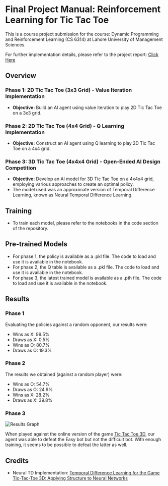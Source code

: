 # Final Project Manual: Reinforcement Learning for Tic Tac Toe

This is a course project submission for the course: Dynamic Programming and Reinforcement Learning (CS 6314) at Lahore University of Management Sciences.

For further implementation details, please refer to the project report: [Click Here](https://docs.google.com/document/d/19uPODBf38i_3-0HeDUFifDaI1aVGRjPlba4dsLCFTJE/)

## Overview

### Phase 1: 2D Tic Tac Toe (3x3 Grid) - Value Iteration Implementation

- **Objective:** Build an AI agent using value iteration to play 2D Tic Tac Toe on a 3x3 grid.

### Phase 2: 2D Tic Tac Toe (4x4 Grid) - Q Learning Implementation

- **Objective:** Construct an AI agent using Q learning to play 2D Tic Tac Toe on a 4x4 grid.

### Phase 3: 3D Tic Tac Toe (4x4x4 Grid) - Open-Ended AI Design Competition

- **Objective:** Develop an AI model for 3D Tic Tac Toe on a 4x4x4 grid, employing various approaches to create an optimal policy.
- The model used was an approximate version of Temporal Difference Learning, known as Neural Temporal Difference Learning.

## Training

- To train each model, please refer to the notebooks in the code section of the repository.

## Pre-trained Models

- For phase 1, the policy is available as a .pkl file. The code to load and use it is available in the notebook.
- For phase 2, the Q table is available as a .pkl file. The code to load and use it is available in the notebook.
- For phase 3, the latest trained model is available as a .pth file. The code to load and use it is available in the notebook.

## Results

### Phase 1

Evaluating the policies against a random opponent, our results were:

- Wins as X: 99.5%
- Draws as X: 0.5%
- Wins as O: 80.7%
- Draws as O: 19.3%

### Phase 2

The results we obtained (against a random player) were:

- Wins as O: 54.7%
- Draws as O: 24.9%
- Wins as X: 28.2%
- Draws as X: 39.8%

### Phase 3

![](https://i.imgur.com/ov4wXiT.png "Results Graph")

When played against the online version of the game [Tic Tac Toe 3D](https://www.mathsisfun.com/games/foursight-3d-tic-tac-toe.html), our agent was able to defeat the Easy bot but not the difficult bot. With enough training, it seems to be possible to defeat the latter as well.

## Credits

- Neural TD Implementation: [Temporal Difference Learning for the Game Tic-Tac-Toe 3D: Applying Structure to Neural Networks](https://www.ai.rug.nl/~mwiering/GROUP/ARTICLES/TTT3D_FINAL.pdf)

